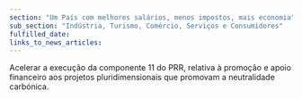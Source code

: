 ```yaml
---
section: "Um País com melhores salários, menos impostos, mais economia"
sub_section: "Indústria, Turismo, Comércio, Serviços e Consumidores"
fulfilled_date:
links_to_news_articles:
---
```


Acelerar a execução da componente 11 do PRR, relativa à promoção e apoio financeiro aos projetos pluridimensionais que promovam a neutralidade carbónica.